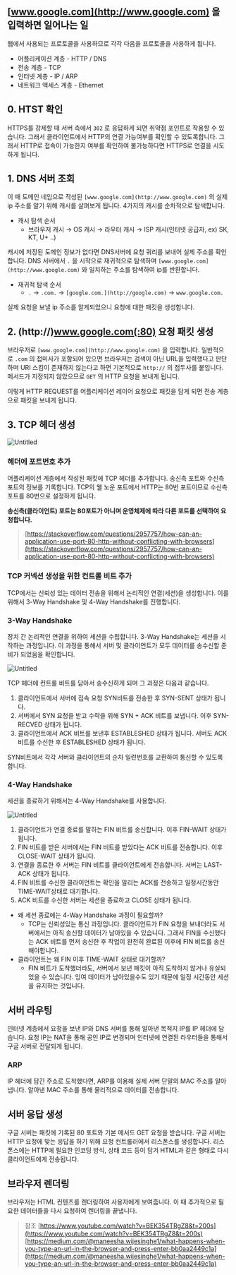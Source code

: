 ## [www.google.com](http://www.google.com) 을 입력하면 일어나는 일

웹에서 사용되는 프로토콜을 사용하므로 각각 다음을 프로토콜을 사용하게 됩니다.

- 어플리케이션 계층 - HTTP / DNS
- 전송 계층 - TCP
- 인터넷 계층 - IP / ARP
- 네트워크 액세스 계층 - Ethernet

## 0. HTST 확인

HTTPS를 강제할 때 서버 측에서 `302` 로 응답하게 되면 취약점 포인트로 작용할 수 있습니다. 그래서 클라이언트에서 HTTP의 연결 가능여부를 확인할 수 있도록합니다. 그래서 HTTP로 접속이 가능한지 여부를 확인하여 불가능하다면 HTTPS로 연결을 시도하게 됩니다.

## 1. DNS 서버 조회

이 때 도메인 네임으로 작성된 `[www.google.com](http://www.google.com)` 의 실제 ip 주소를 알기 위해 캐시를 살펴보게 됩니다. 4가지의 캐시를 순차적으로 탐색합니다.

- 캐시 탐색 순서
    - 브라우저 캐시 → OS 캐시 → 라우터 캐시 → ISP 캐시(인터넷 공급자, ex) SK, KT, U+ ..)

캐시에 저장된 도메인 정보가 없다면 DNS서버에 요청 쿼리를 보내어 실제 주소를 확인합니다. DNS 서버에서 `.` 을 시작으로 재귀적으로 탐색하며 `[www.google.com](http://www.google.com)` 와 일치하는 주소를 탐색하여 ip를 반환합니다.

- 재귀적 탐색 순서
    - `.` → `.com.` → `[google.com.](http://google.com)` → `www.google.com.`

실제 요청을 보낼 ip 주소를 알게되었으니 요청에 대한 패킷을 생성합니다.

## 2. (http://)www.google.com(:80) 요청 패킷 생성

브라우저로 `[www.google.com](http://www.google.com)` 을 입력합니다. 일반적으로 `.com` 의 접미사가 포함되어 있으면 브라우저는 검색이 아닌 URL을 입력했다고 판단하며 URI 스킴이 존재하지 않는다고 하면 기본적으로 `http://` 의 접두사를 붙입니다. 메서드가 지정되지 않았으므로 `GET` 의 HTTP 요청을 보내게 됩니다.

이렇게 HTTP REQUEST를 어플리케이션 레이어 요청으로 패킷을 담게 되면 전송 계층으로 패킷을 보내게 됩니다.

## 3. TCP 헤더 생성

![Untitled](https://s3-us-west-2.amazonaws.com/secure.notion-static.com/7094c7a1-e2db-4d36-a40b-fe610e624cfe/Untitled.png)

### 헤더에 포트번호 추가

어플리케이션 계층에서 작성된 패킷에 TCP 헤더를 추가합니다. 송신측 포트와 수신측 포트의 정보를 기록합니다. TCP의 웰 노운 포트에서 HTTP는 80번 포트이므로 수신측 포트를 80번으로 설정하게 됩니다.

**송신측(클라이언트) 포트는 80포트가 아니며 운영체제에 따라 다른 포트를 선택하여 요청합니다.**

> [https://stackoverflow.com/questions/2957757/how-can-an-application-use-port-80-http-without-conflicting-with-browsers](https://stackoverflow.com/questions/2957757/how-can-an-application-use-port-80-http-without-conflicting-with-browsers)
> 

### TCP 커넥션 생성을 위한 컨트롤 비트 추가

TCP에서는 신뢰성 있는 데이터 전송을 위해서 논리적인 연결(세션)을 생성합니다. 이를 위해서 3-Way Handshake 및 4-Way Handshake를 진행합니다.

### 3-Way Handshake

장치 간 논리적인 연결을 위하여 세션을 수립합니다. 3-Way Handshake는 세션을 시작하는 과정입니다. 이 과정을 통해서 서버 및 클라이언트가 모두 데이터를 송수신할 준비가 되었음을 확인합니다.

![Untitled](https://s3-us-west-2.amazonaws.com/secure.notion-static.com/0d393ed1-c950-40b1-b49f-0840f8d0590e/Untitled.png)

TCP 헤더에 컨트롤 비트를 담아서 송수신하게 되며 그 과정은 다음과 같습니다.

1. 클라이언트에서 서버에 접속 요청 SYN비트를 전송한 후 SYN-SENT 상태가 됩니다.
2. 서버에서 SYN 요청을 받고 수락을 위해 SYN + ACK 비트를 보냅니다. 이후 SYN-RECVED 상태가 됩니다.
3. 클라이언트에서 ACK 비트를 보낸후 ESTABLESHED 상태가 됩니다. 서버도 ACK비트를 수신한 후 ESTABLESHED 상태가 됩니다.

SYN비트에서 각각 서버와 클라이언트의 순차 일련번호를 교환하여 통신할 수 있도록 합니다.

### 4-Way Handshake

세션을 종료하기 위해서는 4-Way Handshake를 사용합니다.

![Untitled](https://s3-us-west-2.amazonaws.com/secure.notion-static.com/766cc13a-486f-4a79-9783-bbf7740f41e3/Untitled.png)

1. 클라이언트가 연결 종료를 말하는 FIN 비트를 송신합니다. 이후 FIN-WAIT 상태가 됩니다.
2. FIN 비트를 받은 서버에서는 FIN 비트를 받았다는 ACK 비트를 전송합니다. 이후 CLOSE-WAIT 상태가 됩니다.
3. 연결을 종료한 후 서버는 FIN 비트를 클라이언트에게 전송합니다. 서버는 LAST-ACK 상태가 됩니다.
4. FIN 비트를 수신한 클라이언트는 확인을 알리는 ACK를 전송하고 일정시간동안 TIME-WAIT상태로 대기합니다.
5. ACK 비트를 수신한 서버는 세션을 종료하고 CLOSE 상태가 됩니다.

- 왜 세션 종료에는 4-Way Handshake 과정이 필요할까?
    - TCP는 신뢰성있는 통신 과정입니다. 클라이언트가 FIN 요청을 보내더라도 서버에서는 아직 송신할 데이터가 남아있을 수 있습니다. 그래서 FIN을 수신했다는 ACK 비트를 먼저 송신한 후 작업이 완전히 완료된 이후에 FIN 비트를 송신해야합니다.
- 클라이언트는 왜 FIN 이후 TIME-WAIT 상태로 대기할까?
    - FIN 비트가 도착했더라도, 서버에서 보낸 패킷이 아직 도착하지 않거나 유실되었을 수 있습니다. 잉여 데이터가 남아있을수도 있기 때문에 일정 시간동안 세션을 유지하는 것입니다.
    

## 서버 라우팅

인터넷 계층에서 요청을 보낸 IP와 DNS 서버를 통해 알아낸 목적지 IP를 IP 헤더에 담습니다. 요청 IP는 NAT을 통해 공인 IP로 변경되며 인터넷에 연결된 라우터들을 통해서 구글 서버로 전달되게 됩니다.

### ARP

IP 헤더에 담긴 주소로 도착했다면, ARP를 이용해 실제 서버 단말의 MAC 주소를 알아냅니다. 알아낸 MAC 주소를 통해 물리적으로 데이터를 전송합니다.

## 서버 응답 생성

구글 서버는 패킷에 기록된 80 포트와 기본 메서드 GET 요청을 받습니다. 구글 서버는 HTTP 요청에 맞는 응답을 하기 위해 요청 컨트롤러에서 리스폰스를 생성합니다. 리스폰스에는 HTTP에 필요한 인코딩 방식, 상태 코드 등이 담겨 HTML과 같은 형태로 다시 클라이언트에게 전송됩니다.

## 브라우저 렌더링

브라우저는 HTML 컨텐츠를 렌더링하여 사용자에게 보여줍니다. 이 때 추가적으로 필요한 데이터들을 다시 요청하여 렌더링을 끝냅니다.

> 참조 
[https://www.youtube.com/watch?v=BEK354TRgZ8&t=200s](https://www.youtube.com/watch?v=BEK354TRgZ8&t=200s) 
[https://medium.com/@maneesha.wijesinghe1/what-happens-when-you-type-an-url-in-the-browser-and-press-enter-bb0aa2449c1a](https://medium.com/@maneesha.wijesinghe1/what-happens-when-you-type-an-url-in-the-browser-and-press-enter-bb0aa2449c1a)
>
